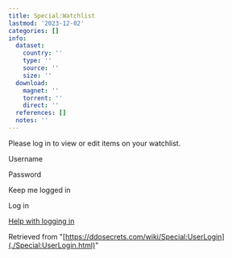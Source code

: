 ```yaml
---
title: Special:Watchlist
lastmod: '2023-12-02'
categories: []
info:
  dataset:
    country: ''
    type: ''
    source: ''
    size: ''
  download:
    magnet: ''
    torrent: ''
    direct: ''
  references: []
  notes: ''
---
```




<div>

Please log in to view or edit items on your watchlist.

Username

Password

Keep me logged in

Log in

[Help with logging
in](https://www.mediawiki.org/wiki/Special:MyLanguage/Help:Logging_in)

</div>

Retrieved from
"[https://ddosecrets.com/wiki/Special:UserLogin](./Special:UserLogin.html)"

